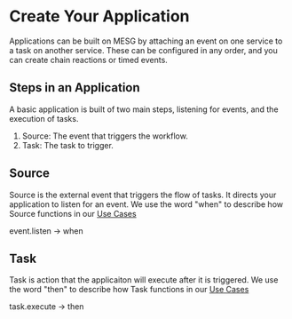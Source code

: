 # Create Your Application

Applications can be built on MESG by attaching an event on one service to a task on another service. These can be configured in any order, and you can create chain reactions or timed events.


## Steps in an Application

A basic application is built of two main steps, listening for events, and the execution of tasks. 

1. Source: The event that triggers the workflow. 
2. Task: The task to trigger.

## Source

Source is the external event that triggers the flow of tasks. It directs your application to listen for an event. We use the word "when" to describe how Source functions in our [Use Cases](use-cases.md) 

event.listen → when 

## Task

Task is action that the applicaiton will execute after it is triggered. We use the word "then" to describe how Task functions in our [Use Cases](use-cases.md)

task.execute → then
